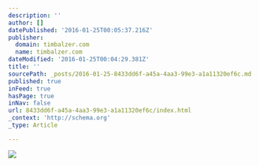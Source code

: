 ```yaml
---
description: ''
author: []
datePublished: '2016-01-25T00:05:37.216Z'
publisher:
  domain: timbalzer.com
  name: timbalzer.com
dateModified: '2016-01-25T00:04:29.381Z'
title: ''
sourcePath: _posts/2016-01-25-8433dd6f-a45a-4aa3-99e3-a1a11320ef6c.md
published: true
inFeed: true
hasPage: true
inNav: false
url: 8433dd6f-a45a-4aa3-99e3-a1a11320ef6c/index.html
_context: 'http://schema.org'
_type: Article

---
```

![](http://56.media.tumblr.com/cbe7b6d71461cce6d26f68d2d58d427c/tumblr_np6ff9ZZeH1tq1cr5o2_1280.jpg)